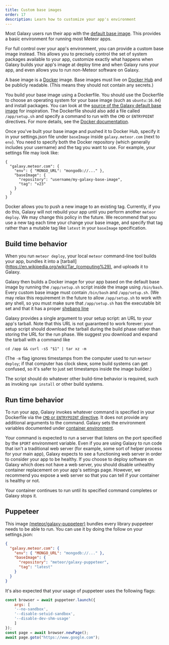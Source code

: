 ```yaml
---
title: Custom base images
order: 17
description: Learn how to customize your app's environment
---
```


Most Galaxy users run their app with the [default base image](/base-image-packages.html).  This provides a basic environment for running most Meteor apps.

For full control over your app's environment, you can provide a custom base image instead.  This allows you to precisely control the set of system packages available to your app, customize exactly what happens when Galaxy builds your app's image at deploy time and when Galaxy runs your app, and even allows you to run non-Meteor software on Galaxy.

A base image is a [Docker](https://www.docker.com/) image.  Base images must live on [Docker Hub](https://hub.docker.com/) and be publicly readable.  (This means they should not contain any secrets.)

You build your base image using a Dockerfile.  You should use the Dockerfile to choose an operating system for your base image (such as `ubuntu:16.04`) and install packages.  You can look at the [source of the Galaxy default base image](https://github.com/meteor/galaxy-images) for inspiration.  The Dockerfile should also add a file called `/app/setup.sh` and specify a command to run with the `CMD` or `ENTRYPOINT` directives.  For more details, see the [Docker documentation](https://docs.docker.com/).

Once you've built your base image and pushed it to Docker Hub, specify it in your settings.json file under `baseImage` inside `galaxy.meteor.com` (next to `env`).  You need to specify both the Docker repository (which generally includes your username) and the tag you want to use.  For example, your settings file may look like:

```
{
  "galaxy.meteor.com": {
    "env": { "MONGO_URL": "mongodb://..." },
    "baseImage": {
      "repository": "username/my-galaxy-base-image",
      "tag": "v23"
    }
  }
}
```

Docker allows you to push a new image to an existing tag. Currently, if you do this, Galaxy will not rebuild your app until you perform another `meteor deploy`.  We may change this policy in the future.  We recommend that you use a new tag each time your change your base image, and specify that tag rather than a mutable tag like `latest` in your `baseImage` specification.

<h2 id="build">Build time behavior</h2>

When you run `meteor deploy`, your local `meteor` command-line tool builds your app, bundles it into a [tarball](https://en.wikipedia.org/wiki/Tar_(computing%29), and uploads it to Galaxy.

Galaxy then builds a Docker image for your app based on the default base image by running the `/app/setup.sh` script inside the image using `/bin/bash`. Every custom base image must contain `/bin/bash` and `/app/setup.sh`.  (We may relax this requirement in the future to allow `/app/setup.sh` to work with any shell, so you must make sure that `/app/setup.sh` has the executable bit set and that it has a proper [shebang line](https://en.wikipedia.org/wiki/Shebang_(Unix%29).)

Galaxy provides a single argument to your setup script: an URL to your app's tarball.  Note that this URL is not guaranteed to work forever: your setup script should download the tarball during the build phase rather than storing the URL for the run phase.  We suggest you download and expand the tarball with a command like

```
cd /app && curl -sS "$1" | tar xz -m
```

(The `-m` flag ignores timestamps from the computer used to run `meteor deploy`; if that computer has clock skew, some build systems can get confused, so it's safer to just set timestamps inside the image builder.)

The script should do whatever other build-time behavior is required, such as invoking `npm install` or other build systems.


<h2 id="run">Run time behavior</h2>

To run your app, Galaxy invokes whatever command is specified in your Dockerfile via the [`CMD` or `ENTRYPOINT` directive](https://docs.docker.com/engine/reference/builder/#understand-how-cmd-and-entrypoint-interact).  It does not provide any additional arguments to the command.  Galaxy sets the environment variables documented under [container environment](/container-environment.html).

Your command is expected to run a server that listens on the port specified by the `$PORT` environment variable.  Even if you are using Galaxy to run code that isn't a traditional web server (for example, some sort of helper process for your main app), Galaxy expects to see a functioning web server in order to consider your app to be healthy.  If you choose to deploy software on Galaxy which does not have a web server, you should disable unhealthy container replacement on your app's settings page.  However, we recommend you expose a web server so that you can tell if your container is healthy or not.

Your container continues to run until its specified command completes or Galaxy stops it.


<h2 id="puppeteer">Puppeteer</h2>

This image [(meteor/galaxy-puppeteer)](https://github.com/meteor/galaxy-images/tree/master/galaxy-puppeteer) bundles every library puppeteer needs to be able to run. You can use it by doing the follow on your settings.json:

```json
{
  "galaxy.meteor.com": {
    "env": { "MONGO_URL": "mongodb://..." },
    "baseImage": {
      "repository": "meteor/galaxy-puppeteer",
      "tag": "latest"
    }
  }
}
```
It's also expected that your usage of puppeteer uses the following flags:

```js
const browser = await puppeteer.launch({
    args: [
    '--no-sandbox',
    '--disable-setuid-sandbox',
    '--disable-dev-shm-usage'
    ]
});
const page = await browser.newPage();
await page.goto("https://www.google.com");
```

